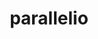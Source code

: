 ---
title: "parallelio"
layout: cache
categories: [package, develop-2025-03-09]
meta: {"compilers": ["gcc@=12.4.0"], "num_specs": 1, "num_specs_by_stack": {"aws-pcluster-neoverse_v1": 1, "root": 1}, "oss": ["amzn2"], "platforms": ["linux"], "stacks": ["aws-pcluster-neoverse_v1", "root"], "targets": ["neoverse_v1"], "versions": ["2.6.3"]}
spec_details: [{"compiler": "gcc@=12.4.0", "hash": "zxqcyyx5crza4mzwn7dfmltyaygd53it", "os": "amzn2", "platform": "linux", "size": "-", "stacks": ["aws-pcluster-neoverse_v1", "root"], "target": "neoverse_v1", "variants": ["build_system=cmake", "build_type=Release", "+fortran", "generator=make", "~ipo", "~logging", "+mpi", "~ncint", "+pnetcdf", "+shared", "~timing"], "versions": ["2.6.3"]}]
---